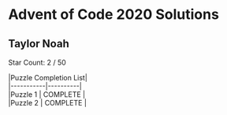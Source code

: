 # Advent of Code 2020 Solutions 

## Taylor Noah

Star Count: 2 / 50


|Puzzle Completion List|  
|-----------|----------|  
|Puzzle 1   | COMPLETE |  
|Puzzle 2   | COMPLETE |  
